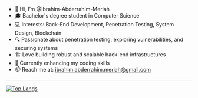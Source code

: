 - 👋 Hi, I’m @Ibrahim-Abderrahim-Meriah 
- 🎓 Bachelor's degree student in Computer Science
- 💻 Interests: Back-End Development, Penetration Testing, System Design, Blockchain
- 🔍 Passionate about penetration testing, exploring vulnerabilities, and securing systems
- 🏗️ Love building robust and scalable back-end infrastructures
- 🚀 Currently enhancing my coding skills
- 📫 Reach me at: ibrahim.abderrahim.meriah@gmail.com

----------------------------------------------------------

[![Top Langs](https://github-readme-stats.vercel.app/api/top-langs/?username=BigBr41n&layout=compact&theme=dark)](https://github.com/BigBr41n)


